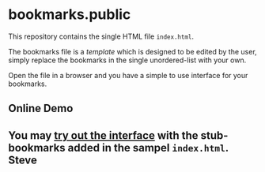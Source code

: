 bookmarks.public
================

This repository contains the single HTML file `index.html`.

The bookmarks file is a _template_ which is designed to be edited by the user,
simply replace the bookmarks in the single unordered-list with your own.

Open the file in a browser and you have a simple to use interface for your
bookmarks.

Online Demo
-----------

You may [try out the interface](http://htmlpreview.github.com/?http://raw.github.com/skx/bookmarks.public/master/index.html) with the stub-bookmarks added in the sampel `index.html`.
Steve
-- 
